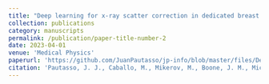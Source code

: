 ```yaml
---
title: "Deep learning for x-ray scatter correction in dedicated breast CT"
collection: publications
category: manuscripts
permalink: /publication/paper-title-number-2
date: 2023-04-01
venue: 'Medical Physics'
paperurl: 'https://github.com/JuanPautasso/jp-info/blob/master/files/Deep_learning_for_scatter_correction.pdf' 
citation: 'Pautasso, J. J., Caballo, M., Mikerov, M., Boone, J. M., Michielsen, K., & Sechopoulos, I. (2023). Deep learning for x‐ray scatter correction in dedicated breast CT. Medical physics, 50(4), 2022-2036.'
---
```

